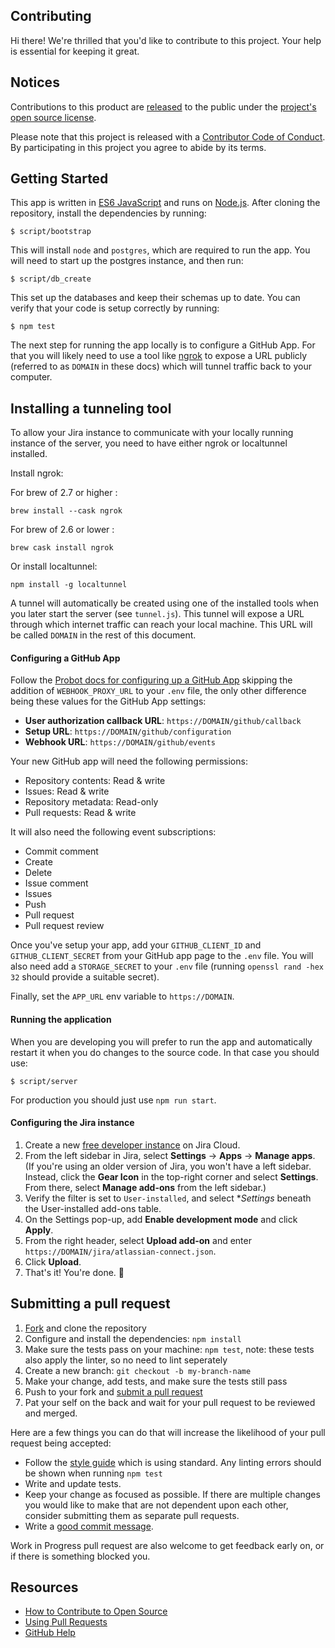 ## Contributing

[code-of-conduct]: CODE_OF_CONDUCT.md
[fork]: /fork
[license]: LICENSE
[pr]: /compare

[configure-github-app]: https://probot.github.io/docs/development/#configuring-a-github-app
[jira-developer-instance]: https://developer.atlassian.com/platform/marketplace/getting-started/#free-developer-instances-to-build-and-test-your-app
[style]: https://standardjs.com/
[releases]: https://help.github.com/articles/github-terms-of-service/#6-contributions-under-repository-license

Hi there! We're thrilled that you'd like to contribute to this project. Your help is essential for keeping it great.

## Notices
Contributions to this product are [released][releases] to the public under the [project's open source license][license].

Please note that this project is released with a [Contributor Code of Conduct][code-of-conduct]. By participating in this project you agree to abide by its terms.

## Getting Started
This app is written in [ES6 JavaScript](https://nodejs.org/en/docs/es6/) and runs on [Node.js](https://nodejs.org/). After cloning the repository, install the dependencies by running:

```
$ script/bootstrap
```

This will install `node` and `postgres`, which are required to run the app. You will need to start up the postgres instance, and then run:

```
$ script/db_create
```

This set up the databases and keep their schemas up to date. You can verify that your code is setup correctly by running:

```
$ npm test
```

The next step for running the app locally is to configure a GitHub App. For that you will likely need to use a tool like [ngrok](https://ngrok.com) to expose a URL publicly (referred to as `DOMAIN` in these docs) which will tunnel traffic back to your computer.

## Installing a tunneling tool

To allow your Jira instance to communicate with your locally running instance of the server, you need to have either ngrok or localtunnel installed.

Install ngrok:

For brew of 2.7 or higher :
```
brew install --cask ngrok
```
For brew of 2.6 or lower :
```
brew cask install ngrok
```
Or install localtunnel:
```
npm install -g localtunnel
```
A tunnel will automatically be created using one of the installed tools when you later start the server (see `tunnel.js`). This tunnel will expose a URL through which internet traffic can reach your local machine. This URL will be called `DOMAIN` in the rest of this document.

#### Configuring a GitHub App

Follow the [Probot docs for configuring up a GitHub App][configure-github-app] skipping the addition of `WEBHOOK_PROXY_URL` to your `.env` file, the only other difference being these values for the GitHub App settings:

- **User authorization callback URL**: `https://DOMAIN/github/callback`
- **Setup URL**: `https://DOMAIN/github/configuration`
- **Webhook URL**: `https://DOMAIN/github/events`

Your new GitHub app will need the following permissions:

+ Repository contents: Read & write
+ Issues: Read & write
+ Repository metadata: Read-only
+ Pull requests: Read & write

It will also need the following event subscriptions:

+ Commit comment
+ Create
+ Delete
+ Issue comment
+ Issues
+ Push
+ Pull request
+ Pull request review

Once you've setup your app, add your `GITHUB_CLIENT_ID` and `GITHUB_CLIENT_SECRET` from your GitHub app page to the `.env` file. You will also need add a `STORAGE_SECRET` to your `.env` file (running `openssl rand -hex 32` should provide a suitable secret).

Finally, set the `APP_URL` env variable to `https://DOMAIN`.

#### Running the application

When you are developing you will prefer to run the app and automatically restart it when you do changes to the source code. In that case you should use:

```
$ script/server
```

For production you should just use `npm run start`.


#### Configuring the Jira instance

1. Create a new [free developer instance][jira-developer-instance] on Jira Cloud.
2. From the left sidebar in Jira, select **Settings** -> **Apps** -> **Manage apps**. (If you're using an older version of Jira, you won't have a left sidebar. Instead, click the **Gear Icon** in the top-right corner and select **Settings**. From there, select **Manage add-ons** from the left sidebar.)
3. Verify the filter is set to `User-installed`, and select **Settings* beneath the User-installed add-ons table.
4. On the Settings pop-up, add **Enable development mode** and click **Apply**.
5. From the right header, select **Upload add-on** and enter `https://DOMAIN/jira/atlassian-connect.json`.
6. Click **Upload**.
7. That's it! You're done. :tada:

## Submitting a pull request

1. [Fork][fork] and clone the repository
1. Configure and install the dependencies: `npm install`
1. Make sure the tests pass on your machine: `npm test`, note: these tests also apply the linter, so no need to lint seperately
1. Create a new branch: `git checkout -b my-branch-name`
1. Make your change, add tests, and make sure the tests still pass
1. Push to your fork and [submit a pull request][pr]
1. Pat your self on the back and wait for your pull request to be reviewed and merged.

Here are a few things you can do that will increase the likelihood of your pull request being accepted:

- Follow the [style guide][style] which is using standard. Any linting errors should be shown when running `npm test`
- Write and update tests.
- Keep your change as focused as possible. If there are multiple changes you would like to make that are not dependent upon each other, consider submitting them as separate pull requests.
- Write a [good commit message](http://tbaggery.com/2008/04/19/a-note-about-git-commit-messages.html).

Work in Progress pull request are also welcome to get feedback early on, or if there is something blocked you.

## Resources

- [How to Contribute to Open Source](https://opensource.guide/how-to-contribute/)
- [Using Pull Requests](https://help.github.com/articles/about-pull-requests/)
- [GitHub Help](https://help.github.com)
